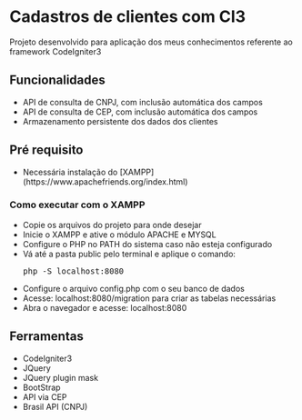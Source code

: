 <h1>Cadastros de clientes com CI3</h1>

Projeto desenvolvido para aplicação dos meus conhecimentos referente ao framework CodeIgniter3

<h2>Funcionalidades</h2>

<ul>
	<li>API de consulta de CNPJ, com inclusão automática dos campos</li>
	<li>API de consulta de CEP, com inclusão automática dos campos</li>
	<li>Armazenamento persistente dos dados dos clientes</li>
</ul>

<h2>Pré requisito</h2>

<ul>
  <li>Necessária instalação do [XAMPP](https://www.apachefriends.org/index.html)</li>
</ul>

<h3>Como executar com o XAMPP</h3>

<ul>
  <li>Copie os arquivos do projeto para onde desejar</li>
  <li>Inicie o XAMPP e ative o módulo APACHE e MYSQL</li>
  <li>Configure o PHP no PATH do sistema caso não esteja configurado</li>
  <li>Vá até a pasta public pelo terminal e aplique o comando: <pre>php -S localhost:8080</pre></li>
	<li>Configure o arquivo config.php com o seu banco de dados</li>
	<li>Acesse: localhost:8080/migration para criar as tabelas necessárias</li>
  <li>Abra o navegador e acesse: localhost:8080</li>
</ul>

<h2>Ferramentas</h2>

<ul>
	<li>CodeIgniter3</li>
	<li>JQuery</li>
	<li>JQuery plugin mask</li>
	<li>BootStrap</li>
	<li>API via CEP</li>
	<li>Brasil API (CNPJ)</li>
</ul>
